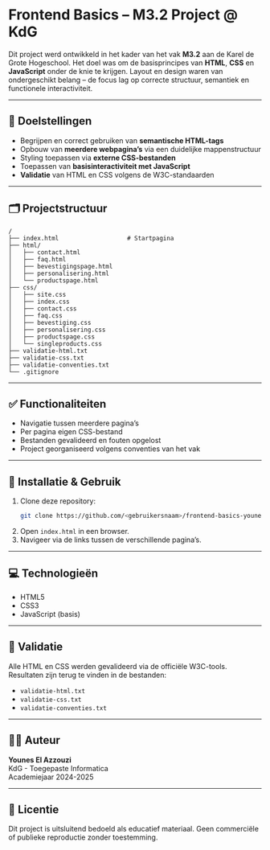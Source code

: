 # Frontend Basics – M3.2 Project @ KdG

Dit project werd ontwikkeld in het kader van het vak **M3.2** aan de Karel de Grote Hogeschool. Het doel was om de basisprincipes van **HTML**, **CSS** en **JavaScript** onder de knie te krijgen. Layout en design waren van ondergeschikt belang – de focus lag op correcte structuur, semantiek en functionele interactiviteit.

---

## 🎯 Doelstellingen

- Begrijpen en correct gebruiken van **semantische HTML-tags**
- Opbouw van **meerdere webpagina’s** via een duidelijke mappenstructuur
- Styling toepassen via **externe CSS-bestanden**
- Toepassen van **basisinteractiviteit met JavaScript**
- **Validatie** van HTML en CSS volgens de W3C-standaarden

---

## 🗂️ Projectstructuur

```
/
├── index.html                   # Startpagina
├── html/
│   ├── contact.html
│   ├── faq.html
│   ├── bevestigingspage.html
│   ├── personalisering.html
│   └── productspage.html
├── css/
│   ├── site.css
│   ├── index.css
│   ├── contact.css
│   ├── faq.css
│   ├── bevestiging.css
│   ├── personalisering.css
│   ├── productspage.css
│   └── singleproducts.css
├── validatie-html.txt
├── validatie-css.txt
├── validatie-conventies.txt
└── .gitignore
```

---

## ✅ Functionaliteiten

- Navigatie tussen meerdere pagina’s
- Per pagina eigen CSS-bestand
- Bestanden gevalideerd en fouten opgelost
- Project georganiseerd volgens conventies van het vak

---

## 🔧 Installatie & Gebruik

1. Clone deze repository:
   ```bash
   git clone https://github.com/<gebruikersnaam>/frontend-basics-younes-kdg.git
   ```
2. Open `index.html` in een browser.
3. Navigeer via de links tussen de verschillende pagina’s.

---

## 💻 Technologieën

- HTML5
- CSS3
- JavaScript (basis)

---

## 🧪 Validatie

Alle HTML en CSS werden gevalideerd via de officiële W3C-tools. Resultaten zijn terug te vinden in de bestanden:

- `validatie-html.txt`
- `validatie-css.txt`
- `validatie-conventies.txt`

---

## 👨‍🎓 Auteur

**Younes El Azzouzi**  
KdG - Toegepaste Informatica  
Academiejaar 2024-2025

---

## 📜 Licentie

Dit project is uitsluitend bedoeld als educatief materiaal. Geen commerciële of publieke reproductie zonder toestemming.
